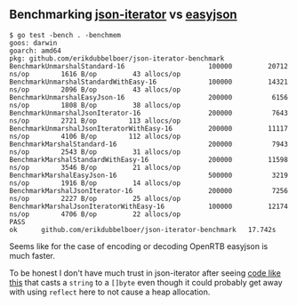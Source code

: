 Benchmarking [json-iterator](https://github.com/json-iterator/go) vs [easyjson](https://github.com/mailru/easyjson)
---

```
$ go test -bench . -benchmem
goos: darwin
goarch: amd64
pkg: github.com/erikdubbelboer/json-iterator-benchmark
BenchmarkUnmarshalStandard-16                	  100000	     20712 ns/op	    1616 B/op	      43 allocs/op
BenchmarkUnmarshalStandardWithEasy-16        	  100000	     14321 ns/op	    2096 B/op	      43 allocs/op
BenchmarkUnmarshalEasyJson-16                	  200000	      6156 ns/op	    1808 B/op	      38 allocs/op
BenchmarkUnmarshalJsonIterator-16            	  200000	      7643 ns/op	    2721 B/op	     113 allocs/op
BenchmarkUnmarshalJsonIteratorWithEasy-16    	  200000	     11117 ns/op	    4106 B/op	     112 allocs/op
BenchmarkMarshalStandard-16                  	  200000	      7943 ns/op	    2543 B/op	      31 allocs/op
BenchmarkMarshalStandardWithEasy-16          	  200000	     11598 ns/op	    3546 B/op	      21 allocs/op
BenchmarkMarshalEasyJson-16                  	  500000	      3219 ns/op	    1916 B/op	      14 allocs/op
BenchmarkMarshalJsonIterator-16              	  200000	      7256 ns/op	    2227 B/op	      25 allocs/op
BenchmarkMarshalJsonIteratorWithEasy-16      	  100000	     12174 ns/op	    4706 B/op	      22 allocs/op
PASS
ok  	github.com/erikdubbelboer/json-iterator-benchmark	17.742s
```

Seems like for the case of encoding or decoding OpenRTB easyjson is much faster.

To be honest I don't have much trust in json-iterator after seeing [code like this](https://github.com/json-iterator/go/blob/27518f6661eba504be5a7a9a9f6d9460d892ade3/config.go#L323-L358) that casts a `string` to a `[]byte` even though it could probably get away with using `reflect` here to not cause a heap allocation.
